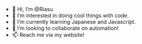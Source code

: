 - 👋 Hi, I’m @Riasu
- 👀 I’m interested in doing cool things with code.
- 🌱 I’m currently learning Japanese and Javascript.
- 💞️ I’m looking to collaborate on automation!
- 📫 Reach me via my website!

<!---
Riasu/Riasu is a ✨ special ✨ repository because its `README.md` (this file) appears on your GitHub profile.
You can click the Preview link to take a look at your changes.
--->
